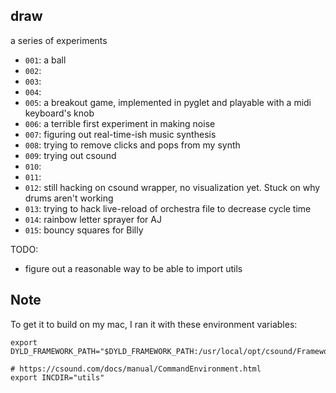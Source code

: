 draw
----

a series of experiments

- `001`: a ball
- `002`:
- `003`:
- `004`:
- `005`: a breakout game, implemented in pyglet and playable with a midi keyboard's knob
- `006`: a terrible first experiment in making noise
- `007`: figuring out real-time-ish music synthesis
- `008`: trying to remove clicks and pops from my synth
- `009`: trying out csound
- `010`: 
- `011`: 
- `012`: still hacking on csound wrapper, no visualization yet. Stuck on why drums aren't working
- `013`: trying to hack live-reload of orchestra file to decrease cycle time
- `014`: rainbow letter sprayer for AJ
- `015`: bouncy squares for Billy

TODO:
- figure out a reasonable way to be able to import utils

## Note

To get it to build on my mac, I ran it with these environment variables:

```
export DYLD_FRAMEWORK_PATH="$DYLD_FRAMEWORK_PATH:/usr/local/opt/csound/Frameworks"

# https://csound.com/docs/manual/CommandEnvironment.html
export INCDIR="utils"
```

